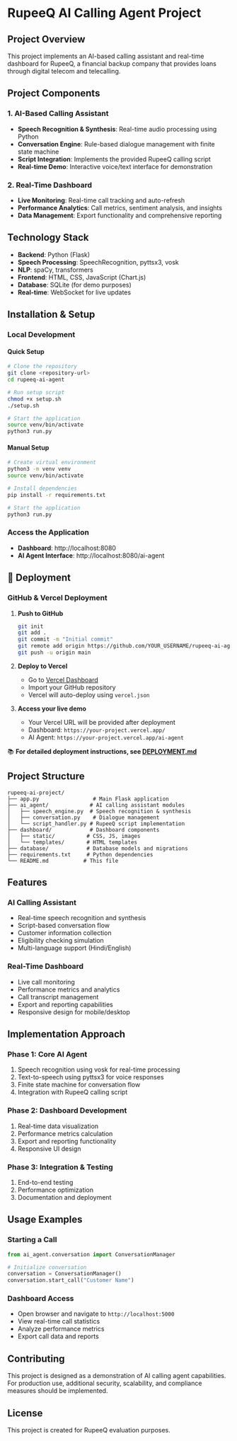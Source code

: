 # RupeeQ AI Calling Agent Project

## Project Overview
This project implements an AI-based calling assistant and real-time dashboard for RupeeQ, a financial backup company that provides loans through digital telecom and telecalling.

## Project Components

### 1. AI-Based Calling Assistant
- **Speech Recognition & Synthesis**: Real-time audio processing using Python
- **Conversation Engine**: Rule-based dialogue management with finite state machine
- **Script Integration**: Implements the provided RupeeQ calling script
- **Real-time Demo**: Interactive voice/text interface for demonstration

### 2. Real-Time Dashboard
- **Live Monitoring**: Real-time call tracking and auto-refresh
- **Performance Analytics**: Call metrics, sentiment analysis, and insights
- **Data Management**: Export functionality and comprehensive reporting

## Technology Stack
- **Backend**: Python (Flask)
- **Speech Processing**: SpeechRecognition, pyttsx3, vosk
- **NLP**: spaCy, transformers
- **Frontend**: HTML, CSS, JavaScript (Chart.js)
- **Database**: SQLite (for demo purposes)
- **Real-time**: WebSocket for live updates

## Installation & Setup

### Local Development

#### Quick Setup
```bash
# Clone the repository
git clone <repository-url>
cd rupeeq-ai-agent

# Run setup script
chmod +x setup.sh
./setup.sh

# Start the application
source venv/bin/activate
python3 run.py
```

#### Manual Setup
```bash
# Create virtual environment
python3 -m venv venv
source venv/bin/activate

# Install dependencies
pip install -r requirements.txt

# Start the application
python3 run.py
```

### Access the Application
- **Dashboard**: http://localhost:8080
- **AI Agent Interface**: http://localhost:8080/ai-agent

## 🚀 Deployment

### GitHub & Vercel Deployment

1. **Push to GitHub**
   ```bash
   git init
   git add .
   git commit -m "Initial commit"
   git remote add origin https://github.com/YOUR_USERNAME/rupeeq-ai-agent.git
   git push -u origin main
   ```

2. **Deploy to Vercel**
   - Go to [Vercel Dashboard](https://vercel.com/dashboard)
   - Import your GitHub repository
   - Vercel will auto-deploy using `vercel.json`

3. **Access your live demo**
   - Your Vercel URL will be provided after deployment
   - Dashboard: `https://your-project.vercel.app/`
   - AI Agent: `https://your-project.vercel.app/ai-agent`

📚 **For detailed deployment instructions, see [DEPLOYMENT.md](DEPLOYMENT.md)**

## Project Structure
```
rupeeq-ai-project/
├── app.py                 # Main Flask application
├── ai_agent/             # AI calling assistant modules
│   ├── speech_engine.py  # Speech recognition & synthesis
│   ├── conversation.py    # Dialogue management
│   └── script_handler.py # RupeeQ script implementation
├── dashboard/            # Dashboard components
│   ├── static/          # CSS, JS, images
│   └── templates/       # HTML templates
├── database/            # Database models and migrations
├── requirements.txt     # Python dependencies
└── README.md           # This file
```

## Features

### AI Calling Assistant
- Real-time speech recognition and synthesis
- Script-based conversation flow
- Customer information collection
- Eligibility checking simulation
- Multi-language support (Hindi/English)

### Real-Time Dashboard
- Live call monitoring
- Performance metrics and analytics
- Call transcript management
- Export and reporting capabilities
- Responsive design for mobile/desktop

## Implementation Approach

### Phase 1: Core AI Agent
1. Speech recognition using vosk for real-time processing
2. Text-to-speech using pyttsx3 for voice responses
3. Finite state machine for conversation flow
4. Integration with RupeeQ calling script

### Phase 2: Dashboard Development
1. Real-time data visualization
2. Performance metrics calculation
3. Export and reporting functionality
4. Responsive UI design

### Phase 3: Integration & Testing
1. End-to-end testing
2. Performance optimization
3. Documentation and deployment

## Usage Examples

### Starting a Call
```python
from ai_agent.conversation import ConversationManager

# Initialize conversation
conversation = ConversationManager()
conversation.start_call("Customer Name")
```

### Dashboard Access
- Open browser and navigate to `http://localhost:5000`
- View real-time call statistics
- Analyze performance metrics
- Export call data and reports

## Contributing
This project is designed as a demonstration of AI calling agent capabilities. For production use, additional security, scalability, and compliance measures should be implemented.

## License
This project is created for RupeeQ evaluation purposes.


